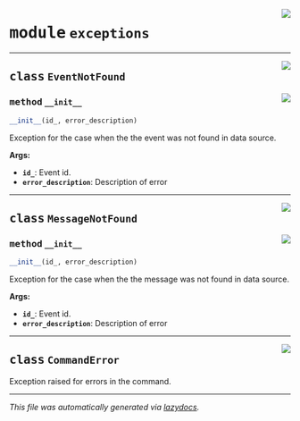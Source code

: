 <!-- markdownlint-disable -->

<a href="../../th2_data_services/exceptions.py#L0"><img align="right" style="float:right;" src="https://img.shields.io/badge/-source-cccccc?style=flat-square"></a>

# <kbd>module</kbd> `exceptions`






---

<a href="../../th2_data_services/exceptions.py#L14"><img align="right" style="float:right;" src="https://img.shields.io/badge/-source-cccccc?style=flat-square"></a>

## <kbd>class</kbd> `EventNotFound`




<a href="../../th2_data_services/exceptions.py#L15"><img align="right" style="float:right;" src="https://img.shields.io/badge/-source-cccccc?style=flat-square"></a>

### <kbd>method</kbd> `__init__`

```python
__init__(id_, error_description)
```

Exception for the case when the the event was not found in data source. 

**Args:**
 
 - <b>`id_`</b>:  Event id. 
 - <b>`error_description`</b>:  Description of error 





---

<a href="../../th2_data_services/exceptions.py#L27"><img align="right" style="float:right;" src="https://img.shields.io/badge/-source-cccccc?style=flat-square"></a>

## <kbd>class</kbd> `MessageNotFound`




<a href="../../th2_data_services/exceptions.py#L28"><img align="right" style="float:right;" src="https://img.shields.io/badge/-source-cccccc?style=flat-square"></a>

### <kbd>method</kbd> `__init__`

```python
__init__(id_, error_description)
```

Exception for the case when the the message was not found in data source. 

**Args:**
 
 - <b>`id_`</b>:  Event id. 
 - <b>`error_description`</b>:  Description of error 





---

<a href="../../th2_data_services/exceptions.py#L41"><img align="right" style="float:right;" src="https://img.shields.io/badge/-source-cccccc?style=flat-square"></a>

## <kbd>class</kbd> `CommandError`
Exception raised for errors in the command. 







---

_This file was automatically generated via [lazydocs](https://github.com/ml-tooling/lazydocs)._
